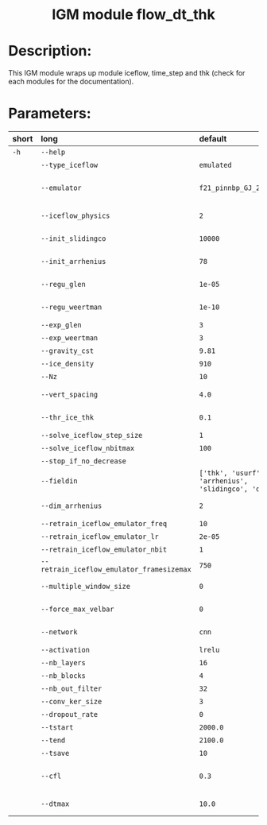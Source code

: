 
### <h1 align="center" id="title">IGM module flow_dt_thk </h1>

# Description:

This IGM module wraps up module iceflow, time_step and thk (check for each modules for the documentation).
 
# Parameters: 


|short|long|default|help|
| :--- | :--- | :--- | :--- |
|`-h`|`--help`||show this help message and exit|
||`--type_iceflow`|`emulated`|emulated, solved, diagnostic|
||`--emulator`|`f21_pinnbp_GJ_23_a`|Directory path of the deep-learning ice flow model,               create a new if empty string|
||`--iceflow_physics`|`2`|2 for blatter, 4 for stokes, this is also the number of DOF|
||`--init_slidingco`|`10000`|Initial sliding coeeficient slidingco (default: 0)|
||`--init_arrhenius`|`78`|Initial arrhenius factor arrhenuis (default: 78)|
||`--regu_glen`|`1e-05`|Regularization parameter for Glen's flow law|
||`--regu_weertman`|`1e-10`|Regularization parameter for Weertman's sliding law|
||`--exp_glen`|`3`|Glen's flow law exponent|
||`--exp_weertman`|`3`|Weertman's law exponent|
||`--gravity_cst`|`9.81`|Gravitational constant|
||`--ice_density`|`910`|Density of ice|
||`--Nz`|`10`|Nz for the vertical discretization|
||`--vert_spacing`|`4.0`|1.0 for equal vertical spacing, 4.0 otherwise (4.0)|
||`--thr_ice_thk`|`0.1`|Threshold Ice thickness for computing strain rate|
||`--solve_iceflow_step_size`|`1`|solver_step_size|
||`--solve_iceflow_nbitmax`|`100`|solver_nbitmax|
||`--stop_if_no_decrease`||stop_if_no_decrease for the solver|
||`--fieldin`|`['thk', 'usurf', 'arrhenius', 'slidingco', 'dX']`|Input parameter of the iceflow emulator|
||`--dim_arrhenius`|`2`|dimension of the arrhenius factor (horizontal 2D or 3D)|
||`--retrain_iceflow_emulator_freq`|`10`|retrain_iceflow_emulator_freq|
||`--retrain_iceflow_emulator_lr`|`2e-05`|retrain_iceflow_emulator_lr|
||`--retrain_iceflow_emulator_nbit`|`1`|retrain_iceflow_emulator_nbit|
||`--retrain_iceflow_emulator_framesizemax`|`750`|retrain_iceflow_emulator_framesizemax|
||`--multiple_window_size`|`0`|If a U-net, this force window size a multiple of 2**N (default: 0)|
||`--force_max_velbar`|`0`|This permits to artif. upper-bound velocities, active if > 0 (default: 0)|
||`--network`|`cnn`|This is the type of network, it can be cnn or unet|
||`--activation`|`lrelu`|lrelu|
||`--nb_layers`|`16`|nb_layers|
||`--nb_blocks`|`4`|Number of block layer in the U-net|
||`--nb_out_filter`|`32`|nb_out_filter|
||`--conv_ker_size`|`3`|conv_ker_size|
||`--dropout_rate`|`0`|dropout_rate|
||`--tstart`|`2000.0`|Start modelling time (default 2000)|
||`--tend`|`2100.0`|End modelling time (default: 2100)|
||`--tsave`|`10`|Save result each X years (default: 10)|
||`--cfl`|`0.3`|CFL number for the stability of the mass conservation scheme,         it must be below 1 (Default: 0.3)|
||`--dtmax`|`10.0`|Maximum time step allowed, used only with slow ice (default: 10.0)|
